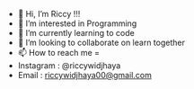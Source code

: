 - 👋 Hi, I’m Riccy !!!
- 👀 I’m interested in Programming
- 🌱 I’m currently learning to code
- 💞️ I’m looking to collaborate on learn together
- 📫 How to reach me =
- Instagram : @riccywidjhaya
- Email : riccywidjhaya00@gmail.com

